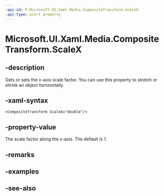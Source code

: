 ```yaml
---
-api-id: P:Microsoft.UI.Xaml.Media.CompositeTransform.ScaleX
-api-type: winrt property
---
```


<!-- Property syntax
public double ScaleX { get;  set; }
-->

# Microsoft.UI.Xaml.Media.CompositeTransform.ScaleX

## -description
Gets or sets the x-axis scale factor. You can use this property to stretch or shrink an object horizontally.

## -xaml-syntax
```xaml
<CompositeTransform ScaleX="double"/>
```


## -property-value
The scale factor along the x-axis. The default is 1.

## -remarks

## -examples

## -see-also
